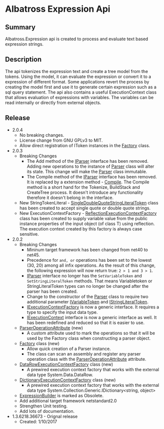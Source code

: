 # Albatross Expression Api

## Summary
Albatross.Expression api is created to process and evaluate text based expression strings.  

## Description
The api tokenizes the expression text and create a tree model from the tokens.  Using the model, it can evaluate the expression or convert it to a expression of different format.  Some applications revert the process by creating the model first and use it to generate certain expression such as a sql query statement.  The api also contains a useful ExecutionContext class that allows evaluation of expressions with variables.  The variables can be read internally or directly from external objects.

## Release
* 2.0.4
	* No breaking changes.
	* License change from GNU GPLv3 to MIT.
	* Allow direct registration of IToken instances in the [Factory](xref:Albatross.Expression.Factory) class.
* 2.0.3
	* Breaking Changes
		* The Add method of the [IParser](xref:Albatross.Expression.IParser) interface has been removed.  Adding new operations to the instance of [Parser](xref:Albatross.Expression.Parser) class will alter its state.  This change will make the [Parser](xref:Albatross.Expression.Parser) class immutable.
		* The Compile method of the [IParser](xref:Albatross.Expression.IParser) interface has been removed.  It is replaced by a extension method - [Compile](xref:Albatross.Expression.Extensions.Compile(Albatross.Expression.IParser,System.String)).  The Compile method is a short hand for the Tokenize, BuildStack and CreateTree process.  It doesn't introduce any functionality therefore it doesn't belong in the interface.
    * New StringTokenLiteral - [SingleDoubleQuoteStringLiteralToken](xref:Albatross.Expression.Tokens.SingleDoubleQuoteStringLiteralToken) class has been created to accept single quote or double quote strings.
    * New ExecutionContextFactory - [ReflectionExecutionContextFactory<T>](xref:Albatross.Expression.ReflectionExecutionContextFactory`1) class has been created to supply variable value from the public instance properties of the input object (of class T) using reflection.  The execution context created by this factory is always case sensitive.
* 2.0.2
    * Breaking Changes
        * Mininum target framework has been changed from net40 to net45.
        * Precedence for ``and, or`` operations has been set to the lowest (30, 20) among all infix operations.  As the result of this change, the following expression will now return true: ``2 > 1 and 3 > 1``.
        * [IParser](xref:Albatross.Expression.IParser) interface no longer has the ``SetVariableToken`` and ``SetStringLiteralToken`` methods.  That means Variabletoken or StringLiteralToken types can no longer be changed after the parser has been created.
        * Change to the constructor of the [Parser](xref:Albatross.Expression.Parser) class to require two additional parameter [IVariableToken](xref:Albatross.Expression.Tokens.IVariableToken) and [IStringLiteralToken](xref:Albatross.Expression.Tokens.IVariableToken).
        * [IExecutionContextFactory](xref:Albatross.Expression.IExecutionContextFactory`1) is now a generic interface.  It requires a type to specify the input data type.
        * [IExecutionContext](xref:Albatross.Expression.IExecutionContext`1) interface is now a generic interface as well.  It has been redefined and reduced so that it is easier to use.
    * [ParserOperationAttribute](xref:Albatross.Expression.ParserOperationAttribute) (new)
        * A custom attribute used to mark the operations so that it will be used by the Factory class when constructing a parser object.
    * [Factory](xref:Albatross.Expression.Factory) class (new)
        * Allow quick creation of a Parser instance.
        * The class can scan an assembly and register any parser operation class with the [ParserOperationAttribute](xref:Albatross.Expression.ParserOperationAttribute) attribute.
    * [DataRowExecutionContextFactory](xref:Albatross.Expression.DataRowExecutionContextFactory) class (new)
        * A prewired execution context factory that works with the external data type System.Data.DataRow.
    * [DictionaryExecutionContextFactory](xref:Albatross.Expression.DictionaryExecutionContextFactory) class (new)
        * A prewired execution context factory that works with the external data type System.Collection.Generic.IDictionary<string, object>
    * [ExpressionBuilder](xref:Albatross.Expression.ExpressionBuilder) is marked as Obsolete.
    * Add additional target framework netstandard2.0
    * Strengthen Unit testing.
    * Add lots of documentation.
* 1.3.6218.36673 - Orignal release
    * Created: 1/10/2017